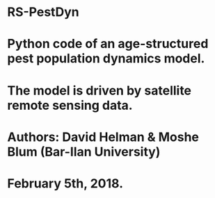 # RS-PestDyn
# Python code of an age-structured pest population dynamics model. 
# The model is driven by satellite remote sensing data.
# 
# Authors: David Helman & Moshe Blum (Bar-Ilan University)
# February 5th, 2018.
